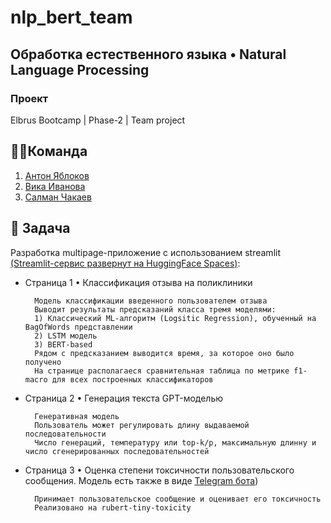 # nlp_bert_team

## Обработка естественного языка • Natural Language Processing

### Проект

Elbrus Bootcamp | Phase-2 | Team project

## 🦸‍♂️Команда
1. [Антон Яблоков](https://github.com/AntNikYab)
2. [Вика Иванова](https://github.com/Vikaska031)
3. [Салман Чакаев](https://github.com/veidlink)

## 🎯 Задача    
Разработка multipage-приложение с использованием streamlit [(Streamlit-сервис развернут на HuggingFace Spaces)](https://huggingface.co/spaces/AntNikYab/NaturalLanguageProcessing):

- Страница 1 • Классификация отзыва на поликлиники

        Модель классификации введенного пользователем отзыва
        Выводит результаты предсказаний класса тремя моделями:
        1) Классический ML-алгоритм (Logsitic Regression), обученный на BagOfWords представлении
        2) LSTM модель
        3) BERT-based
        Рядом с предсказанием выводится время, за которое оно было получено
        На странице располагаеся сравнительная таблица по метрике f1-macro для всех построенных классификаторов


- Страница 2 • Генерация текста GPT-моделью 

        Генеративная модель 
        Пользователь может регулировать длину выдаваемой последовательности
        Число генераций, температуру или top-k/p, максимальную длинну и число сгенерированных последовательностей 


- Страница 3 • Оценка степени токсичности пользовательского сообщения. Модель есть также в виде [Telegram бота](https://t.me/ToxicElbBot))
  
        Принимает пользовательское сообщение и оценивает его токсичность
        Реализовано на rubert-tiny-toxicity
